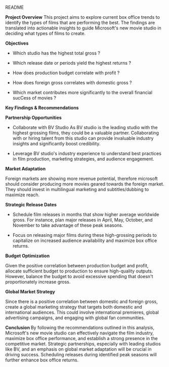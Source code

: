 README

<b>Project Overview</b>
This project aims to explore current box office trends to identify the types of films that are performing the best. The findings are translated into actionable insights to guide Microsoft's new movie studio in deciding what types of films to create.

<b>Objectives </b>



* Which studio has the highest total gross ?

* Which release date or periods yield the highest returns ?


* How does production budget correlate with profit ?


* How does foreign gross correlates with domestic gross ?

*  Which market contributes more significantly to the overall financial sucCess of movies ?


<b>Key Findings & Recommendations</b>

<b>Partnership Opportunities</b>

* Collaborate with BV Studio As BV studio is the leading studio with the highest grossing films, they could be a valuable partner. Collaborating with or hiring talent from this studio can provide invaluable industry insights and significantly boost credibility.

*  Leverage BV studio's industry experience to understand best practices in film production, marketing strategies, and audience engagement.

 <b>Market Adaptation</b>
 
Foreign markets are showing more revenue potential,  therefore microsoft should consider producing more movies geared towards the  foreign market. They should  invest in multilingual marketing and subtitles/dubbing to maximize reach.


<b> Strategic Release Dates </b>

* Schedule film releases in months that show higher average worldwide gross. For instance, plan major releases in April, May, October, and November to take advantage of these peak seasons.

* Focus on releasing major films during these high-grossing periods to capitalize on increased audience availability and maximize box office returns.

<b> Budget Optimization</b>

 Given the positive correlation between production budget and profit, allocate sufficient budget to production to ensure high-quality outputs. However, balance the budget to avoid excessive spending that doesn't proportionately increase gross.

<b>  Global Market Strategy </b>

Since there is a positive correlation between domestic and foreign gross, create a global marketing strategy that targets both domestic and international audiences. This could involve international premieres, global advertising campaigns, and engaging with global fan communities.


<b>Conclusion </b>
By following the recommendations outlined in this analysis, Microsoft's new movie studio can effectively navigate the film industry, maximize box office performance, and establish a strong presence in the competitive market. Strategic partnerships, especially with leading studios like BV, and an emphasis on global market adaptation will be crucial in driving success. Scheduling releases during identified peak seasons will further enhance box office returns.

